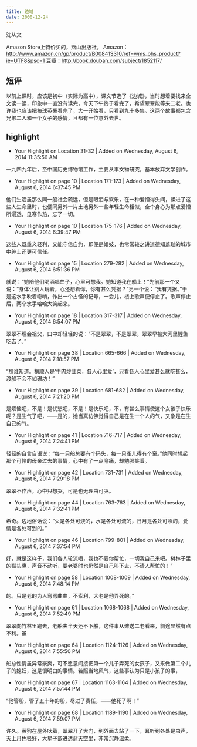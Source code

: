 ```yaml
---
title: 边城
date: 2000-12-24
---
```


沈从文

Amazon Store上特价买的，燕山出版社。
Amazon：<http://www.amazon.cn/gp/product/B00841S310/ref=wms_ohs_product?ie=UTF8&psc=1>
豆瓣：<http://book.douban.com/subject/1852117/>

## 短评
以前上课时，应该是初中（实际为高中），课文节选了《边城》，当时想着要找来全文读一读，印象中一直没有读完，今天下午终于看完了，希望翠翠能等来二老。也许我也应该把棒球英豪看完了，大一开始看，只看到九十多集。这两个故事都包含兄弟二人和一个女子的感情，且都有一位意外去世。

## highlight

- Your Highlight on Location 31-32 | Added on Wednesday, August 6, 2014 11:35:56 AM

一九四九年后，至中国历史博物馆工作，主要从事文物研究，基本放弃文学创作。

- Your Highlight on page 10 | Location 171-173 | Added on Wednesday, August 6, 2014 6:37:45 PM

他们生活虽那么同一般社会疏远，但是眼泪与欢乐，在一种爱憎得失间，揉进了这些人生命里时，也便同另外一片土地另外一些年轻生命相似，全个身心为那点爱憎所浸透，见寒作热，忘了一切。

- Your Highlight on page 10 | Location 175-176 | Added on Wednesday, August 6, 2014 6:39:47 PM

这些人既重义轻利，又能守信自约，即便是娼妓，也常常较之讲道德知羞耻的城市中绅士还更可信任。

- Your Highlight on page 15 | Location 279-282 | Added on Wednesday, August 6, 2014 6:51:36 PM

就说：“她陪他们喝酒唱曲子，心里可想我。她知道我在船上！”先前那一个又说：“身体让别人玩着，心还想着你，你有甚么凭据？”另一个说：“我有凭据。”于是这水手吹着唿哨，作出一个古怪的记号，一会儿，楼上歌声便停止了。歌声停止后，两个水手哈哈大笑起来。

- Your Highlight on page 18 | Location 317-317 | Added on Wednesday, August 6, 2014 6:54:07 PM

翠翠不理会祖父，口中却轻轻的说：“不是翠翠，不是翠翠，翠翠早被大河里鲤鱼吃去了。”

- Your Highlight on page 38 | Location 665-666 | Added on Wednesday, August 6, 2014 7:18:57 PM

“那谁知道。横顺人是‘牛肉炒韭菜，各人心里爱’，只看各人心里爱甚么就吃甚么，渡船不会不如碾坊！”

- Your Highlight on page 39 | Location 681-682 | Added on Wednesday, August 6, 2014 7:21:20 PM

是烦恼吧，不是！是忧愁吧，不是！是快乐吧，不，有甚么事情使这个女孩子快乐呢？是生气了吧，——是的，她当真仿佛觉得自己是在生一个人的气，又象是在生自己的气。

- Your Highlight on page 41 | Location 716-717 | Added on Wednesday, August 6, 2014 7:24:41 PM

轻轻的自言自语说：“每一只船总要有个码头，每一只雀儿得有个窠。”他同时想起那个可怜的母亲过去的事情，心中有了一点隐痛，却勉强笑着。

- Your Highlight on page 42 | Location 731-731 | Added on Wednesday, August 6, 2014 7:29:18 PM

翠翠不作声，心中只想哭，可是也无理由可哭。

- Your Highlight on page 44 | Location 763-763 | Added on Wednesday, August 6, 2014 7:32:41 PM

希奇。边地俗话说：“火是各处可烧的，水是各处可流的，日月是各处可照的，爱情是各处可到的。”

- Your Highlight on page 46 | Location 799-801 | Added on Wednesday, August 6, 2014 7:37:54 PM

好，就是这样子，我们各人轮流唱，我也不要你帮忙，一切我自己来吧。树林子里的猫头鹰，声音不动听，要老婆时也仍然是自己叫下去，不请人帮忙的！”

- Your Highlight on page 58 | Location 1008-1009 | Added on Wednesday, August 6, 2014 7:48:14 PM

的。只是老的为人弯弯曲曲，不索利，大老是他弄死的。”

- Your Highlight on page 61 | Location 1068-1068 | Added on Wednesday, August 6, 2014 7:52:49 PM

翠翠向竹林里跑去，老船夫半天还不下船，这件事从傩送二老看来，前途显然有点不利。虽

- Your Highlight on page 64 | Location 1124-1126 | Added on Wednesday, August 6, 2014 7:55:50 PM

船总性情虽异常豪爽，可不愿意间接把第一个儿子弄死的女孩子，又来做第二个儿子的媳妇，这是很明白的事情。若照当地风气，这些事认为只是小孩子的事，

- Your Highlight on page 67 | Location 1163-1164 | Added on Wednesday, August 6, 2014 7:57:44 PM

“他管船，管了五十年的船，尽过了责任，——他死了啊！”

- Your Highlight on page 68 | Location 1189-1190 | Added on Wednesday, August 6, 2014 7:59:07 PM

许久。黄狗在屋外吠着，翠翠开了大门，到外面去站了一下，耳听到各处是虫声，天上月色极好，大星子嵌进透蓝天空里，非常沉静温柔。
